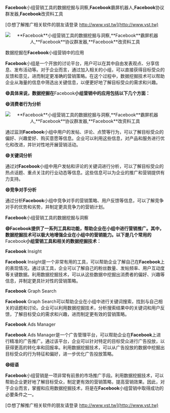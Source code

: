 **Facebook**小组营销工具的数据挖掘与洞察,**Facebook**霸屏机器人,**Facebook**协议群发器,**Facebook**改资料工具

[😍想了解推广相关软件的朋友请登录 http://www.vst.tw](http://www.vst.tw)

 <center><img src="https://vst.tw/MP4/tuiguang/png/6.png" alt="**Facebook**小组营销工具的数据挖掘与洞察,**Facebook**霸屏机器人,**Facebook**协议群发器,**Facebook**改资料工具"></center>

数据挖掘在**Facebook**小组营销中的应用

**Facebook**小组是一个开放的讨论平台，用户可以在其中自由发表观点、分享信息、发布活动等。对于企业而言，通过加入相关的小组，可以直接获得目标受众的反馈和意见，进而制定更准确的营销策略。在这个过程中，数据挖掘技术可以帮助企业从海量的信息中筛选出关键信息，以便更好地了解目标受众的需求和兴趣。

**😄具体来说，数据挖掘在**Facebook**小组营销中的应用包括以下几个方面：**

**😄消费者行为分析**

 <center><img src="https://vst.tw/MP4/tuiguang/png/3.png" alt="**Facebook**小组营销工具的数据挖掘与洞察,**Facebook**霸屏机器人,**Facebook**协议群发器,**Facebook**改资料工具"></center>

通过监测**Facebook**小组中用户的发帖、评论、点赞等行为，可以了解目标受众的偏好、兴趣爱好、购买意愿等信息。企业可以利用这些信息，对产品和服务进行优化和改进，并针对性地开展营销活动。

**😄关键词分析**

通过对**Facebook**小组中用户发帖和评论的关键词进行分析，可以了解目标受众的热点话题、重点关注的行业动态等信息。这些信息可以为企业的推广和营销提供有力支持。

**😄竞争对手分析**

通过分析**Facebook**小组中竞争对手的营销策略、用户反馈等信息，可以了解竞争对手的优势和劣势，并制定更具竞争力的营销计划。

**Facebook**小组营销工具的数据挖掘与洞察

**😄**Facebook**提供了一系列工具和功能，帮助企业在小组中进行营销推广。其中，数据挖掘技术可以极大地增强企业在小组中的营销能力。以下是几个常用的**Facebook**小组营销工具和相关的数据挖掘技术：**

**Facebook** Insight

**Facebook** Insight是一个非常有用的工具，可以帮助企业了解自己在**Facebook**上的表现情况。通过该工具，企业可以了解自己的粉丝数量、发帖频率、用户互动度等关键数据。利用数据挖掘技术，可以从这些数据中挖掘出消费者的偏好、兴趣等信息，并制定更具针对性的营销策略。

**Facebook** Graph Search

**Facebook** Graph Search可以帮助企业在小组中进行关键词搜索，找到与自己相关的话题和讨论。企业可以利用数据挖掘技术，分析搜索结果中的关键词和用户反馈，了解目标受众的需求和兴趣，进而制定更有效的营销策略。

**Facebook** Ads Manager

**Facebook** Ads Manager是一个广告管理平台，可以帮助企业在**Facebook**上进行精准的广告推广。通过该平台，企业可以针对特定的目标受众进行广告投放，以获得更高的转化率和回报率。利用数据挖掘技术，可以从广告投放的数据中挖掘出目标受众的行为特征和偏好，进一步优化广告投放策略。

**😄结语**

**Facebook**小组营销是一项非常有前景的市场推广手段。利用数据挖掘技术，可以帮助企业更好地了解目标受众，制定更有效的营销策略，提高营销效果。因此，对于企业而言，掌握和应用数据挖掘技术，将是在**Facebook**小组营销中取得成功的必要条件之一。

[😍想了解推广相关软件的朋友请登录 http://www.vst.tw](http://www.vst.tw)



